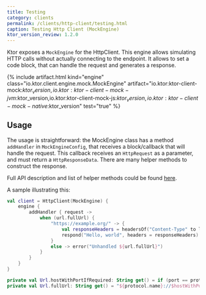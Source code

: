 ```yaml
---
title: Testing
category: clients
permalink: /clients/http-client/testing.html
caption: Testing Http Client (MockEngine)
ktor_version_review: 1.2.0
---
```


Ktor exposes a `MockEngine` for the HttpClient. This engine allows simulating HTTP calls without actually connecting to the endpoint. It allows to set a code block, that can handle the request and generates a response.

{% include artifact.html kind="engine" class="io.ktor.client.engine.mock.MockEngine" artifact="io.ktor:ktor-client-mock:$ktor_version,io.ktor:ktor-client-mock-jvm:$ktor_version,io.ktor:ktor-client-mock-js:$ktor_version,io.ktor:ktor-client-mock-native:$ktor_version" test="true" %}

## Usage

The usage is straightforward: the MockEngine class has a method `addHandler` in `MockEngineConfig`, that receives a block/callback that will handle the request. This callback receives an `HttpRequest` as a parameter, and must return a `HttpResponseData`. There are many helper methods to construct the response.

Full API description and list of helper methods could be found [here](https://api.ktor.io/{{site.ktor_version}}/io.ktor.client.engine.mock/).

A sample illustrating this:

```kotlin
val client = HttpClient(MockEngine) {
    engine {
        addHandler { request ->
            when (url.fullUrl) {
                "https://example.org/" -> {
                    val responseHeaders = headersOf("Content-Type" to listOf(ContentType.Text.Plain.toString()))
                    respond("Hello, world", headers = responseHeaders)
                }
                else -> error("Unhandled ${url.fullUrl}")
            }
        }
    }
}

private val Url.hostWithPortIfRequired: String get() = if (port == protocol.defaultPort) host else hostWithPort
private val Url.fullUrl: String get() = "${protocol.name}://$hostWithPortIfRequired$fullPath"
```
